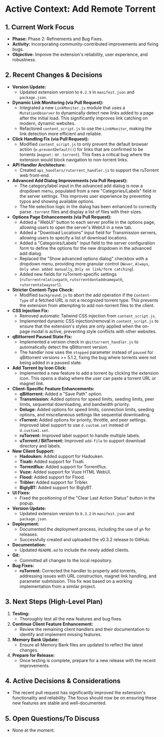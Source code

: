 # Active Context: Add Remote Torrent

## 1. Current Work Focus

-   **Phase:** Phase 2: Refinements and Bug Fixes.
-   **Activity:** Incorporating community-contributed improvements and fixing bugs.
-   **Objective:** Improve the extension's reliability, user experience, and robustness.

## 2. Recent Changes & Decisions

-   **Version Update:**
    -   Updated extension version to `0.2.9` in `manifest.json` and `package.json`.
-   **Dynamic Link Monitoring (via Pull Request):**
    -   Integrated a new `LinkMonitor.js` module that uses a `MutationObserver` to dynamically detect new links added to a page after the initial load. This significantly improves link catching on modern, dynamic websites.
    -   Refactored `content_script.js` to use the `LinkMonitor`, making the link detection more efficient and reliable.
-   **Click Handling Fix (via Pull Request):**
    -   Modified `content_script.js` to only prevent the default browser action (`e.preventDefault()`) for links that are confirmed to be torrents (`magnet:` or `.torrent`). This fixes a critical bug where the extension would block navigation to non-torrent links.
-   **API Handler Architecture:**
    -   Created `api_handlers/rutorrent_handler.js` to support the ruTorrent web front-end.
-   **Advanced Add Dialog Improvements (via Pull Request):**
    -   The category/label input in the advanced add dialog is now a dropdown menu, populated from a new "Categories/Labels" field in the server settings. This improves user experience by preventing typos and showing available options.
    -   The file selection logic in the dialog has been enhanced to correctly parse `.torrent` files and display a list of files with their sizes.
-   **Options Page Enhancements (via Pull Request):**
    -   Added a "WebUI" button to each server profile in the options page, allowing users to open the server's WebUI in a new tab.
    -   Added a "Download Locations" input field for Transmission servers, allowing users to specify a list of download locations.
    -   Added a "Categories/Labels" input field to the server configuration form to define the options for the new dropdown in the advanced add dialog.
    -   Replaced the "Show advanced options dialog" checkbox with a dropdown menu, providing more granular control (`Never`, `Always`, `Only when added manually`, `Only on link/form catching`).
    -   Added new fields for ruTorrent-specific settings (`ruTorrentrelativepath`, `rutorrentdontaddnamepath`, `rutorrentalwaysurl`).
-   **Stricter Content-Type Check:**
    -   Modified `background.js` to abort the add operation if the `Content-Type` of a fetched URL is not a recognized torrent type. This prevents the extension from attempting to add non-torrent files to the client.
-   **CSS Injection Fix:**
    -   Removed automatic Tailwind CSS injection from `content_script.js`.
    -   Implemented dynamic CSS injection/removal in `content_script.js` to ensure that the extension's styles are only applied when the on-page modal is active, preventing style conflicts with other websites.
-   **qBittorrent Paused State Fix:**
    -   Implemented a version check in `qbittorrent_handler.js` to automatically detect the qBittorrent version.
    -   The handler now uses the `stopped` parameter instead of `paused` for qBittorrent versions >= 5.1.2, fixing the bug where torrents were not being added in a paused state.
-   **Add Torrent by Icon Click:**
    -   Implemented a new feature to add a torrent by clicking the extension icon. This opens a dialog where the user can paste a torrent URL or magnet link.
-   **Client-Specific Feature Enhancements:**
    -   **qBittorrent:** Added a "Save Path" option.
    -   **Transmission:** Added options for speed limits, seeding limits, peer limits, sequential downloading, and bandwidth priority.
    -   **Deluge:** Added options for speed limits, connection limits, seeding options, and miscellaneous settings like sequential downloading.
    -   **rTorrent:** Added options for priority, throttle, and peer settings. Improved label support to use `d.custom.set` instead of `d.custom1.set`.
    -   **ruTorrent:** Improved label support to handle multiple labels.
    -   **uTorrent / BitTorrent:** Improved `add-file` to support download directory and labels.
-   **New Client Support:**
    -   **Hadouken:** Added support for Hadouken.
    -   **Tixati:** Added support for Tixati.
    -   **Torrentflux:** Added support for Torrentflux.
    -   **Vuze:** Added support for Vuze HTML WebUI.
    -   **Flood:** Added support for Flood.
    -   **Tribler:** Added support for Tribler.
    -   **BiglyBT:** Added support for BiglyBT.
-   **UI Fixes:**
    -   Fixed the positioning of the "Clear Last Action Status" button in the popup.
-   **Version Update:**
    -   Updated extension version to `0.3.2` in `manifest.json` and `package.json`.
-   **Deployment:**
    -   Documented the deployment process, including the use of `gh` for releases.
    -   Successfully created and uploaded the v0.3.2 release to GitHub.
-   **Documentation:**
    -   Updated `README.md` to include the newly added clients.
-   **Git:**
    -   Committed all changes to the local repository.
-   **Bug Fixes:**
    -   **ruTorrent:** Corrected the handler to properly add torrents, addressing issues with URL construction, magnet link handling, and parameter submission. This fix was based on a working implementation from a similar project.

## 3. Next Steps (High-Level Plan)

1.  **Testing:**
    -   Thoroughly test all the new features and bug fixes.
2.  **Continue Client Feature Enhancement:**
    -   Review the remaining client handlers and their documentation to identify and implement missing features.
3.  **Memory Bank Update:**
    -   Ensure all Memory Bank files are updated to reflect the latest changes.
4.  **Prepare for Release:**
    -   Once testing is complete, prepare for a new release with the recent improvements.

## 4. Active Decisions & Considerations

-   The recent pull request has significantly improved the extension's functionality and reliability. The focus should now be on ensuring these new features are stable and well-documented.

## 5. Open Questions/To Discuss
-   None at the moment.
